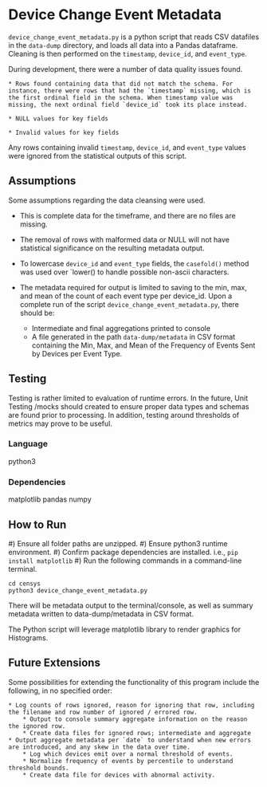 # Device Change Event Metadata

`device_change_event_metadata.py` is a python script that reads CSV datafiles in the `data-dump` directory, and loads all data into a Pandas dataframe.
Cleaning is then performed on the `timestamp`, `device_id`, and `event_type`.

During development, there were a number of data quality issues found.

	* Rows found containing data that did not match the schema. For instance, there were rows that had the `timestamp` missing, which is the first ordinal field in the schema. When timestamp value was missing, the next ordinal field `device_id` took its place instead.

	* NULL values for key fields

	* Invalid values for key fields

Any rows containing invalid `timestamp`, `device_id`, and `event_type` values were ignored from the statistical outputs of this script.


## Assumptions 

Some assumptions regarding the data cleansing were used.

* This is complete data for the timeframe, and there are no files are missing.

* The removal of rows with malformed data or NULL will not have statistical significance on the resulting metadata output.

* To lowercase `device_id` and `event_type` fields, the `casefold()` method was used over `lower() to handle possible non-ascii characters.

* The metadata required for output is limited to saving to the min, max, and mean of the count of each event type per device_id. Upon a complete run of the script `device_change_event_metadata.py`, there should be:
	* Intermediate and final aggregations printed to console
	* A file generated in the path `data-dump/metadata` in CSV format containing the Min, Max, and Mean of the Frequency of Events Sent by Devices per Event Type.

## Testing

Testing is rather limited to evaluation of runtime errors. In the future, Unit Testing /mocks should created to ensure proper data types and schemas are found prior to processing. In addition, testing around thresholds of metrics may prove to be useful.

### Language

python3


### Dependencies

matplotlib
pandas
numpy




## How to Run

#) Ensure all folder paths are unzipped. 
#) Ensure python3 runtime environment.
#) Confirm package dependencies are installed. i.e., `pip install matplotlib`
#) Run the following commands in a command-line terminal.


`cd censys`		
`python3 device_change_event_metadata.py`

There will be metadata output to the terminal/console, as well as summary metadata written to data-dump/metadata in CSV format.

The Python script will leverage matplotlib library to render graphics for Histograms.



## Future Extensions

Some possibilities for extending the functionality of this program include the following, in no specified order:

	* Log counts of rows ignored, reason for ignoring that row, including the filename and row number of ignored / errored row. 
		* Output to console summary aggregate information on the reason the ignored row.
		* Create data files for ignored rows; intermediate and aggregate
	* Output aggregate metadata per `date` to understand when new errors are introduced, and any skew in the data over time.
		* Log which devices emit over a normal threshold of events.
		* Normalize frequency of events by percentile to understand threshold bounds.
		* Create data file for devices with abnormal activity.

